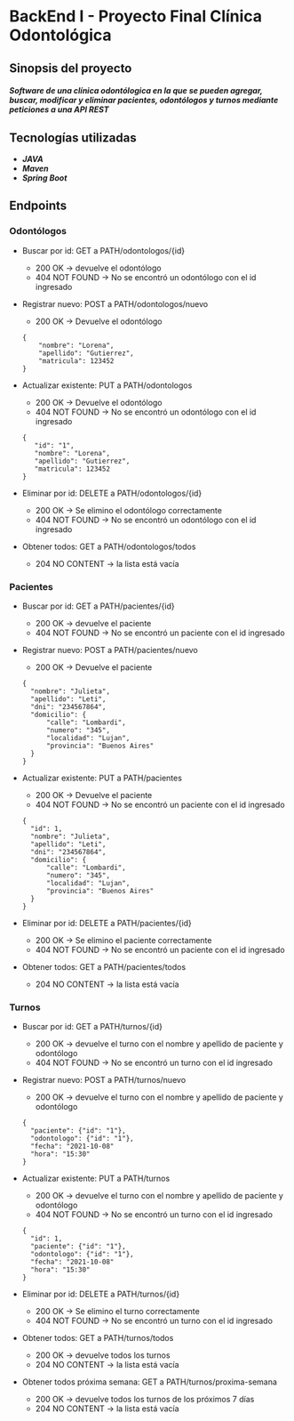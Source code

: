 # BackEnd I - Proyecto Final Clínica Odontológica
## Sinopsis del proyecto
##### Software de una clínica odontólogica en la que se pueden agregar, buscar, modificar y eliminar pacientes, odontólogos y turnos mediante peticiones a una API REST
## Tecnologías utilizadas
- ***JAVA***
- ***Maven***
- ***Spring Boot***

## Endpoints
### Odontólogos

- Buscar por id: GET a PATH/odontologos/{id}

  * 200 OK → devuelve el odontólogo
  * 404 NOT FOUND → No se encontró un odontólogo con el id ingresado

- Registrar nuevo: POST a PATH/odontologos/nuevo

  * 200 OK → Devuelve el odontólogo
  ```
  {
      "nombre": "Lorena",
      "apellido": "Gutierrez",
      "matricula": 123452
  }
  ```
  
- Actualizar existente: PUT a PATH/odontologos

  * 200 OK → Devuelve el odontólogo
  * 404 NOT FOUND → No se encontró un odontólogo con el id ingresado
  ```
  {
     "id": "1",
     "nombre": "Lorena",
     "apellido": "Gutierrez",
     "matricula": 123452
  }
  ```

- Eliminar por id: DELETE a PATH/odontologos/{id}

  * 200 OK → Se elimino el odontólogo correctamente
  * 404 NOT FOUND → No se encontró un odontólogo con el id ingresado

- Obtener todos: GET a PATH/odontologos/todos

  * 204 NO CONTENT → la lista está vacía


### Pacientes
- Buscar por id: GET a PATH/pacientes/{id}

  * 200 OK → devuelve el paciente
  * 404 NOT FOUND → No se encontró un paciente con el id ingresado

- Registrar nuevo: POST a PATH/pacientes/nuevo

  * 200 OK → Devuelve el paciente
  ```
  {
    "nombre": "Julieta",
    "apellido": "Leti",
    "dni": "234567864",
    "domicilio": {
        "calle": "Lombardi",
        "numero": "345",
        "localidad": "Lujan",
        "provincia": "Buenos Aires"
    }
  }
  ```
  
- Actualizar existente: PUT a PATH/pacientes

  * 200 OK → Devuelve el paciente
  * 404 NOT FOUND → No se encontró un paciente con el id ingresado
  ```
  {
    "id": 1,
    "nombre": "Julieta",
    "apellido": "Leti",
    "dni": "234567864",
    "domicilio": {
        "calle": "Lombardi",
        "numero": "345",
        "localidad": "Lujan",
        "provincia": "Buenos Aires"
    }
  }
  ```

- Eliminar por id: DELETE a PATH/pacientes/{id}

  * 200 OK → Se elimino el paciente correctamente
  * 404 NOT FOUND → No se encontró un paciente con el id ingresado

- Obtener todos: GET a PATH/pacientes/todos
  * 204 NO CONTENT → la lista está vacía


### Turnos

- Buscar por id: GET a PATH/turnos/{id}

  * 200 OK → devuelve el turno con el nombre y apellido de paciente y odontólogo
  * 404 NOT FOUND → No se encontró un turno con el id ingresado

- Registrar nuevo: POST a PATH/turnos/nuevo

  * 200 OK → devuelve el turno con el nombre y apellido de paciente y odontólogo
  ```
  {
    "paciente": {"id": "1"},
    "odontologo": {"id": "1"},
    "fecha": "2021-10-08"
    "hora": "15:30"
  }
  ```
  
- Actualizar existente: PUT a PATH/turnos

  * 200 OK → devuelve el turno con el nombre y apellido de paciente y odontólogo
  * 404 NOT FOUND → No se encontró un turno con el id ingresado
  ```
  {
    "id": 1,
    "paciente": {"id": "1"},
    "odontologo": {"id": "1"},
    "fecha": "2021-10-08"
    "hora": "15:30"
  }
  ```

- Eliminar por id: DELETE a PATH/turnos/{id}

  * 200 OK → Se elimino el turno correctamente
  * 404 NOT FOUND → No se encontró un turno con el id ingresado

- Obtener todos: GET a PATH/turnos/todos
  * 200 OK → devuelve todos los turnos
  * 204 NO CONTENT → la lista está vacía

- Obtener todos próxima semana: GET a PATH/turnos/proxima-semana
  * 200 OK → devuelve todos los turnos de los próximos 7 días
  * 204 NO CONTENT → la lista está vacía
